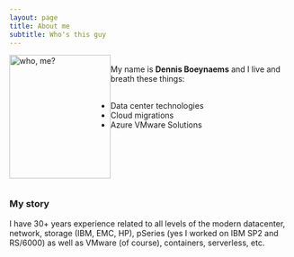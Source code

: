 ```yaml
---
layout: page
title: About me
subtitle: Who's this guy
---
```



<div class="square">
        <div> <img style="float:left;" src="/AVSblog/assets/img/IMG_9409.jpg" alt="who, me?" width="180" height="220" margin="30">
</div>
<br>My name is <b>Dennis Boeynaems</b> and I live and breath these things: <br>
<br>
<div style="padding-left: 60px;">
<ul>
    <li>Data center technologies</li>  
    <li>Cloud migrations</li>
    <li>Azure VMware Solutions</li>
</ul>
</div>
<br>
<br>
<br>
<br>
<br>
</div>

### My story

I have 30+ years experience related to all levels of the modern datacenter, network, storage (IBM, EMC, HP), pSeries (yes I worked on IBM SP2 and RS/6000) as well as VMware (of course), containers, serverless, etc.
